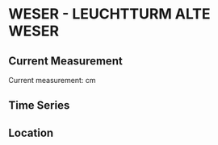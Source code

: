 # WESER - LEUCHTTURM ALTE WESER

## Current Measurement

Current measurement: <Value topic="rivers/pegel-online/WESER/LEUCHTTURM-ALTE-WESER/measurementValue"/> cm

## Time Series

<TimeSeries topic="rivers/pegel-online/WESER/LEUCHTTURM-ALTE-WESER/measurementValue" period="week" />

## Location

<WorldMap>
  <Marker lat="53.86326947202605" lon="8.12757172413959" labelTopic="rivers/pegel-online/WESER/LEUCHTTURM-ALTE-WESER/measurementValue" />
</WorldMap>
